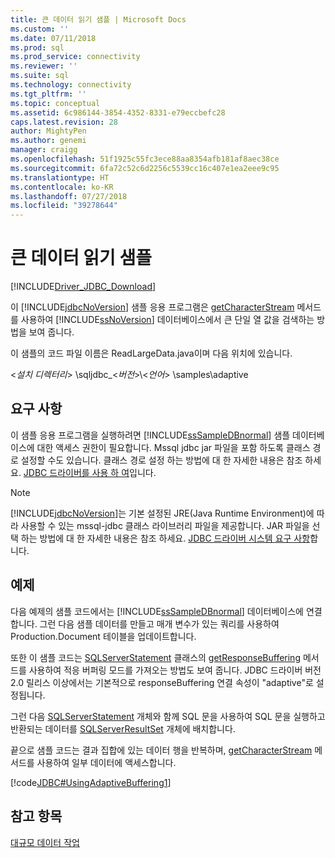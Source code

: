 ```yaml
---
title: 큰 데이터 읽기 샘플 | Microsoft Docs
ms.custom: ''
ms.date: 07/11/2018
ms.prod: sql
ms.prod_service: connectivity
ms.reviewer: ''
ms.suite: sql
ms.technology: connectivity
ms.tgt_pltfrm: ''
ms.topic: conceptual
ms.assetid: 6c986144-3854-4352-8331-e79eccbefc28
caps.latest.revision: 28
author: MightyPen
ms.author: genemi
manager: craigg
ms.openlocfilehash: 51f1925c55fc3ece88aa8354afb181af8aec38ce
ms.sourcegitcommit: 6fa72c52c6d2256c5539cc16c407e1ea2eee9c95
ms.translationtype: HT
ms.contentlocale: ko-KR
ms.lasthandoff: 07/27/2018
ms.locfileid: "39278644"
---
```

# <a name="reading-large-data-sample"></a>큰 데이터 읽기 샘플
[!INCLUDE[Driver_JDBC_Download](../../../includes/driver_jdbc_download.md)]

  이 [!INCLUDE[jdbcNoVersion](../../../includes/jdbcnoversion_md.md)] 샘플 응용 프로그램은 [getCharacterStream](../../../connect/jdbc/reference/getcharacterstream-method-sqlserverresultset.md) 메서드를 사용하여 [!INCLUDE[ssNoVersion](../../../includes/ssnoversion_md.md)] 데이터베이스에서 큰 단일 열 값을 검색하는 방법을 보여 줍니다.  
  
 이 샘플의 코드 파일 이름은 ReadLargeData.java이며 다음 위치에 있습니다.  
  
 \<*설치 디렉터리*> \sqljdbc_\<*버전*>\\<*언어*> \samples\adaptive  
  
## <a name="requirements"></a>요구 사항  
 이 샘플 응용 프로그램을 실행하려면 [!INCLUDE[ssSampleDBnormal](../../../includes/sssampledbnormal_md.md)] 샘플 데이터베이스에 대한 액세스 권한이 필요합니다. Mssql jdbc jar 파일을 포함 하도록 클래스 경로 설정할 수도 있습니다. 클래스 경로 설정 하는 방법에 대 한 자세한 내용은 참조 하세요. [JDBC 드라이버를 사용 하 여](../../../connect/jdbc/using-the-jdbc-driver.md)입니다.  
  
> [!NOTE]  
>  [!INCLUDE[jdbcNoVersion](../../../includes/jdbcnoversion_md.md)]는 기본 설정된 JRE(Java Runtime Environment)에 따라 사용할 수 있는 mssql-jdbc 클래스 라이브러리 파일을 제공합니다. JAR 파일을 선택 하는 방법에 대 한 자세한 내용은 참조 하세요. [JDBC 드라이버 시스템 요구 사항](../../../connect/jdbc/system-requirements-for-the-jdbc-driver.md)합니다.  
  
## <a name="example"></a>예제  
 다음 예제의 샘플 코드에서는 [!INCLUDE[ssSampleDBnormal](../../../includes/sssampledbnormal_md.md)] 데이터베이스에 연결합니다. 그런 다음 샘플 데이터를 만들고 매개 변수가 있는 쿼리를 사용하여 Production.Document 테이블을 업데이트합니다.  
  
 또한 이 샘플 코드는 [SQLServerStatement](../../../connect/jdbc/reference/sqlserverstatement-class.md) 클래스의 [getResponseBuffering](../../../connect/jdbc/reference/getresponsebuffering-method-sqlserverstatement.md) 메서드를 사용하여 적응 버퍼링 모드를 가져오는 방법도 보여 줍니다. JDBC 드라이버 버전 2.0 릴리스 이상에서는 기본적으로 responseBuffering 연결 속성이 "adaptive"로 설정됩니다.  
  
 그런 다음 [SQLServerStatement](../../../connect/jdbc/reference/sqlserverstatement-class.md) 개체와 함께 SQL 문을 사용하여 SQL 문을 실행하고 반환되는 데이터를 [SQLServerResultSet](../../../connect/jdbc/reference/sqlserverresultset-class.md) 개체에 배치합니다.  
  
 끝으로 샘플 코드는 결과 집합에 있는 데이터 행을 반복하며, [getCharacterStream](../../../connect/jdbc/reference/getcharacterstream-method-sqlserverresultset.md) 메서드를 사용하여 일부 데이터에 액세스합니다.  
  
 [!code[JDBC#UsingAdaptiveBuffering1](../../../connect/jdbc/codesnippet/Java/reading-large-data-sample_1.java)]  
  
## <a name="see-also"></a>참고 항목  
 [대규모 데이터 작업](../../../connect/jdbc/working-with-large-data.md)  
  
  
